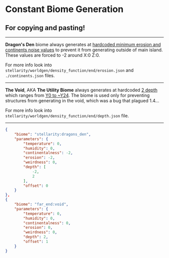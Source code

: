 # Constant Biome Generation
## For copying and pasting!

<hr>

**Dragon's Den** biome always generates at <u>hardcoded minimum erosion and continents noise values</u> to prevent it from generating outside of main island. These values are forced to -2 around X:0 Z:0.

For more info look into `stellarity/worldgen/density_function/end/erosion.json` and `./continents.json` files.

<hr>

**The Void**, AKA **The Utility Biome** always generates at hardcoded <u>2 depth</u> which ranges from <u>Y0 to ~Y24</u>. The biome is used only for preventing structures from generating in the void, which was a bug that plagued 1.4...

For more info look into `stellarity/worldgen/density_function/end/depth.json` file.

<hr>

```json
{
    "biome": "stellarity:dragons_den",
    "parameters": {
        "temperature": 0,
        "humidity": 0,
        "continentalness": -2,
        "erosion": -2,
        "weirdness": 0,
        "depth": [
            -2,
            2
        ],
        "offset": 0
    }
},
{
    "biome": "far_end:void",
    "parameters": {
        "temperature": 0,
        "humidity": 0,
        "continentalness": 0,
        "erosion": 0,
        "weirdness": 0,
        "depth": 2,
        "offset": 1
    }
}
```
